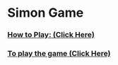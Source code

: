<h1>Simon Game</h1>
<h3><a href="https://youtu.be/1Yqj76Q4jJ4" target="_blank">How to Play: (Click Here)</a></h3>

<h3><a href="https://mussab2003.github.io/Simon-Game/" target="_blank">To play the game (Click Here)</a></h3>
